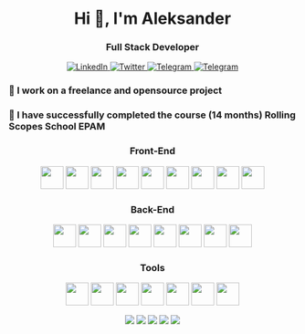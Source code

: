 <div id="header" align="center" >
	<h1>Hi 👋, I'm Aleksander</h1>
	<h3>Full Stack Developer</h3>
</div>

<div id="socials" align="center">
	<a href="https://www.linkedin.com/in/%D0%B0%D0%BB%D0%B5%D0%BA%D1%81%D0%B0%D0%BD%D0%B4%D1%80-%D0%B0%D0%BB%D0%B5%D0%BA%D1%81%D0%B8%D0%B5%D0%B2%D0%B8%D1%87-485120208/">
		<img src="https://img.shields.io/badge/LinkedIn-blue?style=for-the-badge&logo=linkedin&logoColor=white" alt="LinkedIn"/>
	</a>
	<a href="https://www.facebook.com/profile.php?id=100041718375661">
		<img src="https://img.shields.io/badge/Facebook-blue?style=for-the-badge&logo=facebook&logoColor=white" alt="Twitter"/>
	</a>
	<a href="https://t.me/Aleksander_like">
		<img src="https://img.shields.io/badge/Telegram-blue?style=for-the-badge&logo=telegram&logoColor=white" alt="Telegram"/>
	</a>
    <a href="mailto:aleksievisa@gmail.com">
		<img src="https://img.shields.io/badge/Email-blue?style=for-the-badge&logo=gmail&logoColor=white" alt="Telegram"/>
	</a>
</div>

<div align="left">
    <h3>🔭 I work on a freelance and opensource project</h3>
    <h3>📑 I have successfully completed the course (14 months) Rolling Scopes School EPAM</h3>
</div>


<div align="center">
    <h3>Front-End</h3>
    <img src="https://cdn.jsdelivr.net/gh/devicons/devicon/icons/html5/html5-original.svg" width="40" height="40" />
    <img src="https://cdn.jsdelivr.net/gh/devicons/devicon/icons/css3/css3-original.svg" width="40" height="40" />
    <img src="https://cdn.jsdelivr.net/gh/devicons/devicon/icons/sass/sass-original.svg" width="40" height="40" />
    <img src="https://cdn.jsdelivr.net/gh/devicons/devicon/icons/javascript/javascript-original.svg" width="40" height="40" />
    <img src="https://cdn.jsdelivr.net/gh/devicons/devicon/icons/typescript/typescript-original.svg" width="40" height="40" />
    <img src="https://cdn.jsdelivr.net/gh/devicons/devicon/icons/react/react-original.svg" width="40" height="40" />
    <img src="https://cdn.jsdelivr.net/gh/devicons/devicon/icons/redux/redux-original.svg" width="40" height="40" />
    <img src="https://cdn.jsdelivr.net/gh/devicons/devicon/icons/bootstrap/bootstrap-original.svg" width="40" height="40" />
    <img src="https://cdn.jsdelivr.net/gh/devicons/devicon/icons/materialui/materialui-original.svg" width="40" height="40" />
</div>

<div align="center">
    <h3>Back-End</h3>
    <img src="https://cdn.jsdelivr.net/gh/devicons/devicon/icons/nodejs/nodejs-original.svg" width="40" height="40" />
    <img src="https://cdn.jsdelivr.net/gh/devicons/devicon/icons/express/express-original.svg" width="40" height="40" />
    <img src="https://cdn.jsdelivr.net/gh/devicons/devicon/icons/nestjs/nestjs-plain.svg" width="40" height="40" />
    <img src="https://cdn.jsdelivr.net/gh/devicons/devicon/icons/postgresql/postgresql-original.svg" width="40" height="40" />
    <img src="https://cdn.jsdelivr.net/gh/devicons/devicon/icons/graphql/graphql-plain.svg" width="40" height="40" />
    <img src="https://cdn.jsdelivr.net/gh/devicons/devicon/icons/mongodb/mongodb-original.svg" width="40" height="40" />
    <img src="https://cdn.jsdelivr.net/gh/devicons/devicon/icons/socketio/socketio-original.svg" width="40" height="40" />
    <img src="https://cdn.jsdelivr.net/gh/devicons/devicon/icons/docker/docker-original.svg" width="40" height="40" />
</div>

<div align="center">
    <h3>Tools</h3>
    <img src="https://cdn.jsdelivr.net/gh/devicons/devicon/icons/figma/figma-original.svg" width="40" height="40" />
    <img src="https://cdn.jsdelivr.net/gh/devicons/devicon/icons/vscode/vscode-original.svg" width="40" height="40" />
    <img src="https://cdn.jsdelivr.net/gh/devicons/devicon/icons/webstorm/webstorm-plain.svg" width="40" height="40" />
    <img src="https://cdn.jsdelivr.net/gh/devicons/devicon/icons/webpack/webpack-original.svg" width="40" height="40" />
    <img src="https://cdn.jsdelivr.net/gh/devicons/devicon/icons/git/git-plain.svg" width="40" height="40" />
    <img src="https://cdn.jsdelivr.net/gh/devicons/devicon/icons/yarn/yarn-original.svg" width="40" height="40" />
    <img src="https://cdn.jsdelivr.net/gh/devicons/devicon/icons/npm/npm-original-wordmark.svg" width="40" height="40" />
</div>

<div align="center">

![](http://github-profile-summary-cards.vercel.app/api/cards/profile-details?username=Alex99like&theme=monokai)
![](http://github-profile-summary-cards.vercel.app/api/cards/repos-per-language?username=Alex99like&theme=monokai)
![](http://github-profile-summary-cards.vercel.app/api/cards/most-commit-language?username=Alex99like&theme=monokai)
![](http://github-profile-summary-cards.vercel.app/api/cards/stats?username=Alex99like&theme=monokai)
![](http://github-profile-summary-cards.vercel.app/api/cards/productive-time?username=Alex99like&theme=monokai&utcOffset=8)

</div>

<!--
**Alex99like/Alex99like** is a ✨ _special_ ✨ repository because its `README.md` (this file) appears on your GitHub profile.

Here are some ideas to get you started:

- 🔭 I’m currently working on ...
- 🌱 I’m currently learning ...
- 👯 I’m looking to collaborate on ...
- 🤔 I’m looking for help with ...
- 💬 Ask me about ...
- 📫 How to reach me: ...
- 😄 Pronouns: ...
- ⚡ Fun fact: ...
-->
